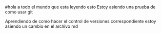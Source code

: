 #hola a todo el mundo que esta leyendo esto
Estoy asiendo una prueba de como usar git

Aprendiendo de como hacer el control de versiones correspondiente
estoy asiendo un cambio en el archivo md
